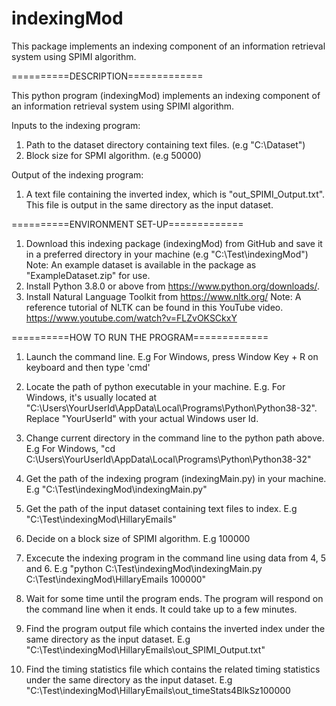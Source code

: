 # indexingMod
This package implements an indexing component of an information retrieval system using SPIMI algorithm.

==========DESCRIPTION=============

This python program (indexingMod) implements an indexing component of an information retrieval system using SPIMI algorithm. 

Inputs to the indexing program: 
1. Path to the dataset directory containing text files. (e.g "C:\Dataset")
2. Block size for SPMI algorithm. (e.g 50000)

Output of the indexing program:
1. A text file containing the inverted index, which is "out_SPIMI_Output.txt". This file is output in the same directory as the input dataset.

==========ENVIRONMENT SET-UP=============
1. Download this indexing package (indexingMod) from GitHub and save it in a preferred directory in your machine (e.g "C:\Test\indexingMod")
Note: An example dataset is available in the package as "ExampleDataset.zip" for use.
2. Install Python 3.8.0 or above from https://www.python.org/downloads/.
3. Install Natural Language Toolkit from https://www.nltk.org/
Note: A reference tutorial of NLTK can be found in this YouTube video. https://www.youtube.com/watch?v=FLZvOKSCkxY


==========HOW TO RUN THE PROGRAM=============
1. Launch the command line. 
E.g For Windows, press Window Key + R on keyboard and then type 'cmd'

2. Locate the path of python executable in your machine. 
E.g. For Windows, it's usually located at "C:\Users\YourUserId\AppData\Local\Programs\Python\Python38-32". Replace "YourUserId" with your actual Windows user Id.

3. Change current directory in the command line to the python path above.
E.g For Windows, "cd C:\Users\YourUserId\AppData\Local\Programs\Python\Python38-32"

4. Get the path of the indexing program (indexingMain.py) in your machine.
E.g "C:\Test\indexingMod\indexingMain.py"

5. Get the path of the input dataset containing text files to index.
E.g "C:\Test\indexingMod\HillaryEmails"

6. Decide on a block size of SPIMI algorithm.
E.g 100000

7. Excecute the indexing program in the command line using data from 4, 5 and 6.
E.g "python C:\Test\indexingMod\indexingMain.py C:\Test\indexingMod\HillaryEmails 100000"

8. Wait for some time until the program ends. The program will respond on the command line when it ends. It could take up to a few minutes.

9. Find the program output file which contains the inverted index under the same directory as the input dataset.
E.g "C:\Test\indexingMod\HillaryEmails\out_SPIMI_Output.txt"

10. Find the timing statistics file which contains the related timing statistics under the same directory as the input dataset.
E.g "C:\Test\indexingMod\HillaryEmails\out_timeStats4BlkSz100000
